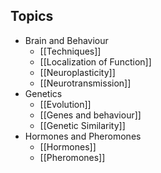 ## Topics
- Brain and Behaviour
	- [[Techniques]]
	- [[Localization of Function]]
	- [[Neuroplasticity]]
	- [[Neurotransmission]]
- Genetics
	- [[Evolution]]
	- [[Genes and behaviour]]
	- [[Genetic Similarity]]
- Hormones and Pheromones
	- [[Hormones]]
	- [[Pheromones]]
